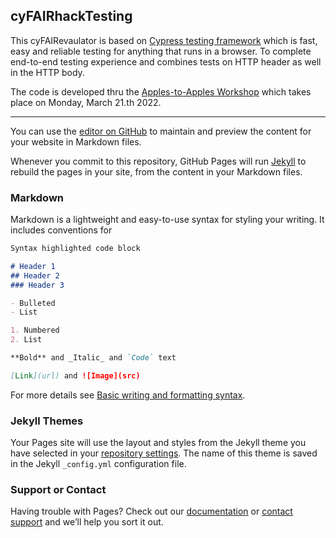 ## cyFAIRhackTesting

This cyFAIRevaulator is based on [Cypress testing framework](https://www.cypress.io/) which is
fast, easy and reliable testing for anything that runs in a browser. To complete end-to-end testing experience and
combines tests on HTTP header as well in the HTTP body.

The code is developed thru the [Apples-to-Apples Workshop](https://github.com/markwilkinson/Apples-to-Apples-FAIR-Metrics) which takes place
on Monday, March 21.th 2022.

---

You can use the [editor on GitHub](https://github.com/ACz-UniBi/cyFAIRhackTesting/edit/gh-pages/index.md) to maintain and preview the content for your website in Markdown files.

Whenever you commit to this repository, GitHub Pages will run [Jekyll](https://jekyllrb.com/) to rebuild the pages in your site, from the content in your Markdown files.

### Markdown

Markdown is a lightweight and easy-to-use syntax for styling your writing. It includes conventions for

```markdown
Syntax highlighted code block

# Header 1
## Header 2
### Header 3

- Bulleted
- List

1. Numbered
2. List

**Bold** and _Italic_ and `Code` text

[Link](url) and ![Image](src)
```

For more details see [Basic writing and formatting syntax](https://docs.github.com/en/github/writing-on-github/getting-started-with-writing-and-formatting-on-github/basic-writing-and-formatting-syntax).

### Jekyll Themes

Your Pages site will use the layout and styles from the Jekyll theme you have selected in your [repository settings](https://github.com/ACz-UniBi/cyFAIRhackTesting/settings/pages). The name of this theme is saved in the Jekyll `_config.yml` configuration file.

### Support or Contact

Having trouble with Pages? Check out our [documentation](https://docs.github.com/categories/github-pages-basics/) or [contact support](https://support.github.com/contact) and we’ll help you sort it out.
